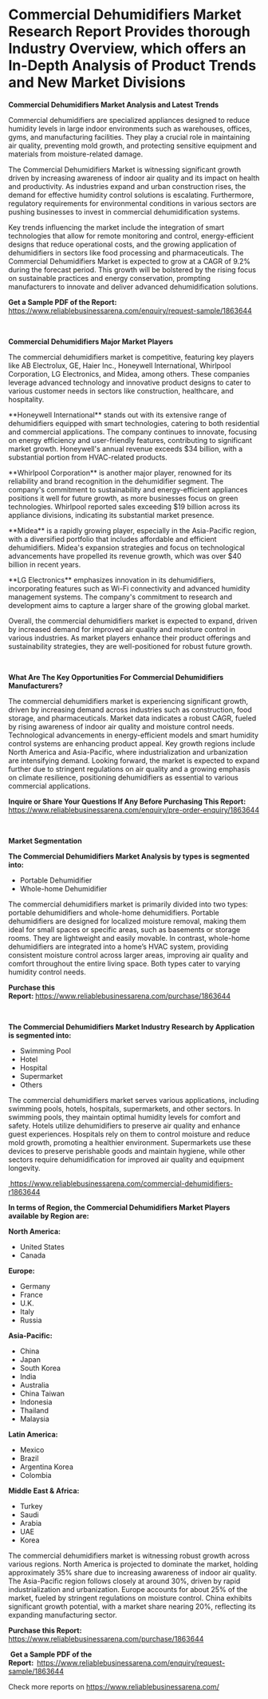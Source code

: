 <p><h1>Commercial Dehumidifiers Market Research Report Provides thorough Industry Overview, which offers an In-Depth Analysis of Product Trends and New Market Divisions</h1></p><p><strong>Commercial Dehumidifiers Market Analysis and Latest Trends</strong></p>
<p><p>Commercial dehumidifiers are specialized appliances designed to reduce humidity levels in large indoor environments such as warehouses, offices, gyms, and manufacturing facilities. They play a crucial role in maintaining air quality, preventing mold growth, and protecting sensitive equipment and materials from moisture-related damage.</p><p>The Commercial Dehumidifiers Market is witnessing significant growth driven by increasing awareness of indoor air quality and its impact on health and productivity. As industries expand and urban construction rises, the demand for effective humidity control solutions is escalating. Furthermore, regulatory requirements for environmental conditions in various sectors are pushing businesses to invest in commercial dehumidification systems.</p><p>Key trends influencing the market include the integration of smart technologies that allow for remote monitoring and control, energy-efficient designs that reduce operational costs, and the growing application of dehumidifiers in sectors like food processing and pharmaceuticals. The Commercial Dehumidifiers Market is expected to grow at a CAGR of 9.2% during the forecast period. This growth will be bolstered by the rising focus on sustainable practices and energy conservation, prompting manufacturers to innovate and deliver advanced dehumidification solutions.</p></p>
<p><strong>Get a Sample PDF of the Report:&nbsp;</strong> <a href="https://www.reliablebusinessarena.com/enquiry/request-sample/1863644?utm_campaign=2527&utm_medium=2&utm_source=Github&utm_content=ia&utm_term=10042025&utm_id=commercial-dehumidifiers">https://www.reliablebusinessarena.com/enquiry/request-sample/1863644</a></p>
<p>&nbsp;</p>
<p><strong>Commercial Dehumidifiers Major Market Players</strong></p>
<p><p>The commercial dehumidifiers market is competitive, featuring key players like AB Electrolux, GE, Haier Inc., Honeywell International, Whirlpool Corporation, LG Electronics, and Midea, among others. These companies leverage advanced technology and innovative product designs to cater to various customer needs in sectors like construction, healthcare, and hospitality.</p><p>**Honeywell International** stands out with its extensive range of dehumidifiers equipped with smart technologies, catering to both residential and commercial applications. The company continues to innovate, focusing on energy efficiency and user-friendly features, contributing to significant market growth. Honeywell's annual revenue exceeds $34 billion, with a substantial portion from HVAC-related products.</p><p>**Whirlpool Corporation** is another major player, renowned for its reliability and brand recognition in the dehumidifier segment. The company's commitment to sustainability and energy-efficient appliances positions it well for future growth, as more businesses focus on green technologies. Whirlpool reported sales exceeding $19 billion across its appliance divisions, indicating its substantial market presence.</p><p>**Midea** is a rapidly growing player, especially in the Asia-Pacific region, with a diversified portfolio that includes affordable and efficient dehumidifiers. Midea's expansion strategies and focus on technological advancements have propelled its revenue growth, which was over $40 billion in recent years.</p><p>**LG Electronics** emphasizes innovation in its dehumidifiers, incorporating features such as Wi-Fi connectivity and advanced humidity management systems. The company's commitment to research and development aims to capture a larger share of the growing global market.</p><p>Overall, the commercial dehumidifiers market is expected to expand, driven by increased demand for improved air quality and moisture control in various industries. As market players enhance their product offerings and sustainability strategies, they are well-positioned for robust future growth.</p></p>
<p>&nbsp;</p>
<p><strong>What Are The Key Opportunities For Commercial Dehumidifiers Manufacturers?</strong></p>
<p><p>The commercial dehumidifiers market is experiencing significant growth, driven by increasing demand across industries such as construction, food storage, and pharmaceuticals. Market data indicates a robust CAGR, fueled by rising awareness of indoor air quality and moisture control needs. Technological advancements in energy-efficient models and smart humidity control systems are enhancing product appeal. Key growth regions include North America and Asia-Pacific, where industrialization and urbanization are intensifying demand. Looking forward, the market is expected to expand further due to stringent regulations on air quality and a growing emphasis on climate resilience, positioning dehumidifiers as essential to various commercial applications.</p></p>
<p><strong>Inquire or Share Your Questions If Any Before Purchasing This Report:</strong> <a href="https://www.reliablebusinessarena.com/enquiry/pre-order-enquiry/1863644?utm_campaign=2527&utm_medium=2&utm_source=Github&utm_content=ia&utm_term=10042025&utm_id=commercial-dehumidifiers">https://www.reliablebusinessarena.com/enquiry/pre-order-enquiry/1863644</a></p>
<p>&nbsp;</p>
<p><strong>Market Segmentation</strong></p>
<p><strong>The Commercial Dehumidifiers Market Analysis by types is segmented into:</strong></p>
<p><ul><li>Portable Dehumidifier</li><li>Whole-home Dehumidifier</li></ul></p>
<p><p>The commercial dehumidifiers market is primarily divided into two types: portable dehumidifiers and whole-home dehumidifiers. Portable dehumidifiers are designed for localized moisture removal, making them ideal for small spaces or specific areas, such as basements or storage rooms. They are lightweight and easily movable. In contrast, whole-home dehumidifiers are integrated into a home’s HVAC system, providing consistent moisture control across larger areas, improving air quality and comfort throughout the entire living space. Both types cater to varying humidity control needs.</p></p>
<p><strong>Purchase this Report:&nbsp;</strong><a href="https://www.reliablebusinessarena.com/purchase/1863644?utm_campaign=2527&utm_medium=2&utm_source=Github&utm_content=ia&utm_term=10042025&utm_id=commercial-dehumidifiers">https://www.reliablebusinessarena.com/purchase/1863644</a></p>
<p>&nbsp;</p>
<p><strong>The Commercial Dehumidifiers Market Industry Research by Application is segmented into:</strong></p>
<p><ul><li>Swimming Pool</li><li>Hotel</li><li>Hospital</li><li>Supermarket</li><li>Others</li></ul></p>
<p><p>The commercial dehumidifiers market serves various applications, including swimming pools, hotels, hospitals, supermarkets, and other sectors. In swimming pools, they maintain optimal humidity levels for comfort and safety. Hotels utilize dehumidifiers to preserve air quality and enhance guest experiences. Hospitals rely on them to control moisture and reduce mold growth, promoting a healthier environment. Supermarkets use these devices to preserve perishable goods and maintain hygiene, while other sectors require dehumidification for improved air quality and equipment longevity.</p></p>
<p><a href="https://www.reliablebusinessarena.com/commercial-dehumidifiers-r1863644?utm_campaign=2527&utm_medium=2&utm_source=Github&utm_content=ia&utm_term=10042025&utm_id=commercial-dehumidifiers">&nbsp;https://www.reliablebusinessarena.com/commercial-dehumidifiers-r1863644</a></p>
<p><strong>In terms of Region, the Commercial Dehumidifiers Market Players available by Region are:</strong></p>
<p>
    <p> <strong> North America: </strong>
        <ul>
            <li>United States</li>
            <li>Canada</li>
        </ul>
        </p> 
    <p> <strong> Europe: </strong>
        <ul>
            <li>Germany</li>
            <li>France</li>
            <li>U.K.</li>
            <li>Italy</li>
            <li>Russia</li>
        </ul>
        </p> 
    <p> <strong> Asia-Pacific: </strong>
        <ul>
            <li>China</li>
            <li>Japan</li>
            <li>South Korea</li>
            <li>India</li>
            <li>Australia</li>
            <li>China Taiwan</li>
            <li>Indonesia</li>
            <li>Thailand</li>
            <li>Malaysia</li>
        </ul>
        </p> 
    <p> <strong> Latin America: </strong>
        <ul>
            <li>Mexico</li>
            <li>Brazil</li>
            <li>Argentina Korea</li>
            <li>Colombia</li>
        </ul>
        </p> 
    <p> <strong> Middle East & Africa: </strong>
        <ul>
            <li>Turkey</li>
            <li>Saudi</li>
            <li>Arabia</li>
            <li>UAE</li>
            <li>Korea</li>
        </ul>
    </p>
    </p>
<p><p>The commercial dehumidifiers market is witnessing robust growth across various regions. North America is projected to dominate the market, holding approximately 35% share due to increasing awareness of indoor air quality. The Asia-Pacific region follows closely at around 30%, driven by rapid industrialization and urbanization. Europe accounts for about 25% of the market, fueled by stringent regulations on moisture control. China exhibits significant growth potential, with a market share nearing 20%, reflecting its expanding manufacturing sector.</p></p>
<p><strong>Purchase this Report: </strong><a href="https://www.reliablebusinessarena.com/purchase/1863644?utm_campaign=2527&utm_medium=2&utm_source=Github&utm_content=ia&utm_term=10042025&utm_id=commercial-dehumidifiers">https://www.reliablebusinessarena.com/purchase/1863644</a></p>
<p>&nbsp;<strong>Get a Sample PDF of the Report:&nbsp;&nbsp;</strong><a href="https://www.reliablebusinessarena.com/enquiry/request-sample/1863644?utm_campaign=2527&utm_medium=2&utm_source=Github&utm_content=ia&utm_term=10042025&utm_id=commercial-dehumidifiers">https://www.reliablebusinessarena.com/enquiry/request-sample/1863644</a></p>
<p><strong></strong></p>
<p>Check more reports on <a href="https://www.reliablebusinessarena.com/?utm_campaign=2527&utm_medium=2&utm_source=Github&utm_content=ia&utm_term=10042025&utm_id=commercial-dehumidifiers">https://www.reliablebusinessarena.com/</a></p>